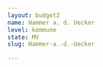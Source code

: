 ```yaml
---
layout: budget2
name: Hammer a. d. Uecker
level: kommune
state: MV
slug: Hammer-a.-d.-Uecker

---
```



